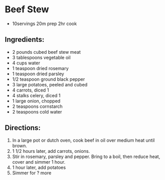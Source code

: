 # Beef Stew
- 10servings
20m prep
2hr cook

## Ingredients:
- 2 pounds cubed beef stew meat
- 3 tablespoons vegetable oil
- 4 cups water
- 1 teaspoon dried rosemary
- 1 teaspoon dried parsley
- 1/2 teaspoon ground black pepper
- 3 large potatoes, peeled and cubed
- 4 carrots, diced 1
- 4 stalks celery, diced 1
- 1 large onion, chopped
- 2 teaspoons cornstarch
- 2 teaspoons cold water

## Directions:
1. In a large pot or dutch oven, cook beef in oil over medium heat until brown.
2. 1 1/2 hours later, add carrots, onions.
3. Stir in rosemary, parsley and pepper. Bring to a boil, then reduce heat, cover and simmer 1 hour.
4. 1 hour later, add potatoes
5. Simmer for ? more
